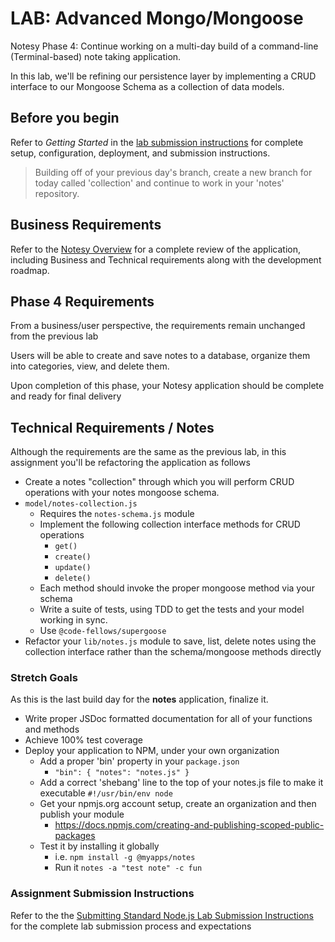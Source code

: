 # LAB: Advanced Mongo/Mongoose

Notesy Phase 4: Continue working on a multi-day build of a command-line (Terminal-based) note taking application.

In this lab, we'll be refining our persistence layer by implementing a CRUD interface to our Mongoose Schema as a collection of data models.

## Before you begin

Refer to *Getting Started*  in the [lab submission instructions](../../reference/submission-instructions/labs/README.md) for complete setup, configuration, deployment, and submission instructions.

> Building off of your previous day's branch, create a new branch for today called 'collection' and continue to work in your 'notes' repository.

## Business Requirements

Refer to the [Notesy Overview](../../apps-and-libraries/notesy/README.md) for a complete review of the application, including Business and Technical requirements along with the development roadmap.

## Phase 4 Requirements

From a business/user perspective, the requirements remain unchanged from the previous lab

Users will be able to create and save notes to a database, organize them into categories, view, and delete them.

Upon completion of this phase, your Notesy application should be complete and ready for final delivery

## Technical Requirements / Notes

Although the requirements are the same as the previous lab, in this assignment you'll be refactoring the application as follows

- Create a notes "collection" through which you will perform CRUD operations with your notes mongoose schema.
- `model/notes-collection.js`
  - Requires the `notes-schema.js` module
  - Implement the following collection interface methods for CRUD operations
    - `get()`
    - `create()`
    - `update()`
    - `delete()`
  - Each method should invoke the proper mongoose method via your schema
  - Write a suite of tests, using TDD to get the tests and your model working in sync.
  - Use `@code-fellows/supergoose`
- Refactor your `lib/notes.js` module to save, list, delete notes using the collection interface rather than the schema/mongoose methods directly

### Stretch Goals

As this is the last build day for the **notes** application, finalize it.

- Write proper JSDoc formatted documentation for all of your functions and methods
- Achieve 100% test coverage
- Deploy your application to NPM, under your own organization
  - Add a proper 'bin' property in your `package.json`
    - `"bin": { "notes": "notes.js" }`
  - Add a correct 'shebang' line to the top of your notes.js file to make it executable
    `#!/usr/bin/env node`
  - Get your npmjs.org account setup, create an organization and then publish your module
    - <https://docs.npmjs.com/creating-and-publishing-scoped-public-packages>
  - Test it by installing it globally
    - i.e. `npm install -g @myapps/notes`
    - Run it `notes -a "test note" -c fun`

### Assignment Submission Instructions

Refer to the the [Submitting Standard Node.js Lab Submission Instructions](../../reference/submission-instructions/labs/node-apps.md) for the complete lab submission process and expectations
